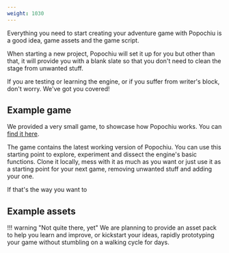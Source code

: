 ```yaml
---
weight: 1030
---
```


Everything you need to start creating your adventure game with Popochiu is a good idea, game assets and the game script.

When starting a new project, Popochiu will set it up for you but other than that, it will provide you with a blank slate so that you don't need to clean the stage from unwanted stuff.

If you are testing or learning the engine, or if you suffer from writer's block, don't worry. We've got you covered!

## Example game

We provided a very small game, to showcase how Popochiu works. You can [find it here](https://github.com/carenalgas/popochiu-sample-game).

The game contains the latest working version of Popochiu. You can use this starting point to explore, experiment and dissect the engine's basic functions. Clone it locally, mess with it as much as you want or just use it as a starting point for your next game, removing unwanted stuff and adding your one.

If that's the way you want to

## Example assets

!!! warning "Not quite there, yet"
    We are planning to provide an asset pack to help you learn and improve, or kickstart your ideas, rapidly prototyping your game without stumbling on a walking cycle for days.

